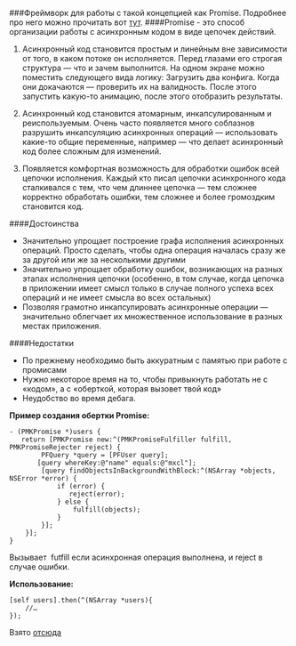 ###Фреймворк для работы с такой концепцией как Promise. Подробнее про него можно прочитать вот [тут](http://promisekit.org "PromiseKit").
####Promise - это способ организации работы с асинхронным кодом в виде цепочек действий.

1. Асинхронный код становится простым и линейным вне зависимости от того, в каком потоке он исполняется. Перед глазами его строгая структура — что и зачем выполнится. На одном экране можно поместить следующего вида логику: Загрузить два конфига. Когда они докачаются — проверить их на валидность. После этого запустить какую-то анимацию, после этого отобразить результаты.

2. Асинхронный код становится атомарным, инкапсулированным и реиспользуемым. Очень часто появляется много соблазнов разрушить инкапсуляцию асинхронных операций — использовать какие-то общие переменные, например — что делает асинхронный код более сложным для изменений.

3. Появляется комфортная возможность для обработки ошибок всей цепочки исполнения. Каждый кто писал цепочки асинхронного кода сталкивался с тем, что чем длиннее цепочка — тем сложнее корректно обработать ошибки, тем сложнее и более громоздким становится код. 

####Достоинства 
*	Значительно упрощает построение графа исполнения асинхронных операций. Просто сделать, чтобы одна операция началась сразу же за другой или же за несколькими другими
*	Значительно упрощает обработку ошибок, возникающих на разных этапах исполнения цепочки (особенно, в том случае, когда цепочка в приложении имеет смысл только в случае полного успеха всех операций и не имеет смысла во всех остальных)
*	Позволяя грамотно инкапсулировать асинхронные операции — значительно облегчает их множественное использование в разных местах приложения.


####Недостатки 
*	По прежнему необходимо быть аккуратным с памятью при работе с промисами
*	Нужно некоторое время на то, чтобы привыкнуть работать не с «кодом», а с «оберткой, которая вызовет твой код»
*	Неудобство во время дебага.



**Пример создания обертки Promise:**
```
- (PMKPromise *)users {
   return [PMKPromise new:^(PMKPromiseFulfiller fulfill, PMKPromiseRejecter reject) {
        PFQuery *query = [PFUser query];
       [query whereKey:@"name" equals:@"mxcl"];
        [query findObjectsInBackgroundWithBlock:^(NSArray *objects, NSError *error) {
            if (error) {
               reject(error);
            } else {
                fulfill(objects);
            }
        }];
    }];
}
```
Вызывает  futfill если асинхронная операция выполнена, и reject в случае ошибки.

**Использование:**
```
[self users].then(^(NSArray *users){
    //…
});
```

Взято [отсюда](http://habrahabr.ru/post/254435/ "Записки iOS программиста о его молотках, кувалдах и микрометрах")

